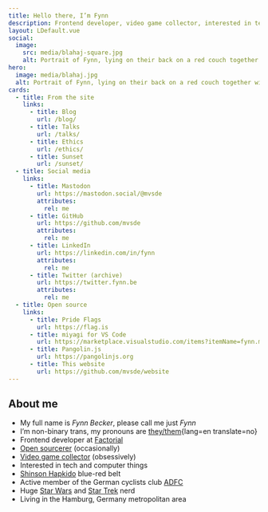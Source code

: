 ```yaml
---
title: Hello there, I’m Fynn
description: Frontend developer, video game collector, interested in tech and computer things, cyclist, Shinson Hapkido 🥋, Star Wars and Star Trek 🖖🏻
layout: LDefault.vue
social:
  image:
    src: media/blahaj-square.jpg
    alt: Portrait of Fynn, lying on their back on a red couch together with an Ikea Blåhaj toy shark.
hero:
  image: media/blahaj.jpg
  alt: Portrait of Fynn, lying on their back on a red couch together with an Ikea Blåhaj toy shark.
cards:
  - title: From the site
    links:
      - title: Blog
        url: /blog/
      - title: Talks
        url: /talks/
      - title: Ethics
        url: /ethics/
      - title: Sunset
        url: /sunset/
  - title: Social media
    links:
      - title: Mastodon
        url: https://mastodon.social/@mvsde
        attributes:
          rel: me
      - title: GitHub
        url: https://github.com/mvsde
        attributes:
          rel: me
      - title: LinkedIn
        url: https://linkedin.com/in/fynn
        attributes:
          rel: me
      - title: Twitter (archive)
        url: https://twitter.fynn.be
        attributes:
          rel: me
  - title: Open source
    links:
      - title: Pride Flags
        url: https://flag.is
      - title: miyagi for VS Code
        url: https://marketplace.visualstudio.com/items?itemName=fynn.miyagi
      - title: Pangolin.js
        url: https://pangolinjs.org
      - title: This website
        url: https://github.com/mvsde/website
---
```


## About me

- My full name is _Fynn Becker_, please call me just _Fynn_
- I’m non-binary trans, my pronouns are [they/them](/pronouns/en/){lang=en translate=no}
- Frontend developer at [Factorial](https://www.factorial.io/)
- [Open sourcerer](https://github.com/mvsde) (occasionally)
- [Video game collector](https://steamcommunity.com/id/mvsde/) (obsessively)
- Interested in tech and computer things
- [Shinson Hapkido](http://www.shinsonhapkido.org) blue-red belt
- Active member of the German cyclists club [ADFC](https://www.adfc.de/)
- Huge [Star Wars](https://twitter.fynn.be/1408409600643190788/) and [Star Trek](https://twitter.fynn.be/1400519056374046726/) nerd
- Living in the Hamburg, Germany metropolitan area
